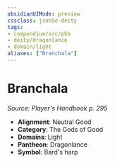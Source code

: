 ```yaml
---
obsidianUIMode: preview
cssclass: json5e-deity
tags:
- compendium/src/phb
- deity/dragonlance
- domain/light
aliases: ["Branchala"]
---
```

# Branchala
*Source: Player's Handbook p. 295* 

- **Alignment**: Neutral Good
- **Category**: The Gods of Good
- **Domains**: Light
- **Pantheon**: Dragonlance
- **Symbol**: Bard's harp